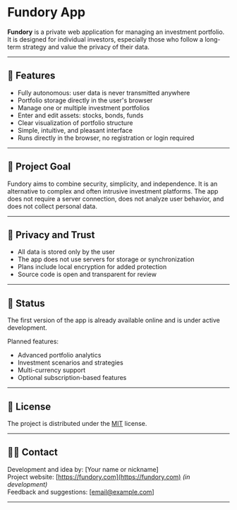 # Fundory App

**Fundory** is a private web application for managing an investment portfolio. It is designed for individual investors, especially those who follow a long-term strategy and value the privacy of their data.

---

## 🌟 Features

- Fully autonomous: user data is never transmitted anywhere  
- Portfolio storage directly in the user's browser  
- Manage one or multiple investment portfolios  
- Enter and edit assets: stocks, bonds, funds  
- Clear visualization of portfolio structure  
- Simple, intuitive, and pleasant interface  
- Runs directly in the browser, no registration or login required

---

## 🎯 Project Goal

Fundory aims to combine security, simplicity, and independence. It is an alternative to complex and often intrusive investment platforms. The app does not require a server connection, does not analyze user behavior, and does not collect personal data.

---

## 🔐 Privacy and Trust

- All data is stored only by the user  
- The app does not use servers for storage or synchronization  
- Plans include local encryption for added protection  
- Source code is open and transparent for review

---

## 📌 Status

The first version of the app is already available online and is under active development.  

Planned features:  
- Advanced portfolio analytics  
- Investment scenarios and strategies  
- Multi-currency support  
- Optional subscription-based features

---

## 📄 License

The project is distributed under the [MIT](LICENSE) license.

---

## 🧑‍💻 Contact

Development and idea by: [Your name or nickname]  
Project website: [https://fundory.com](https://fundory.com) *(in development)*  
Feedback and suggestions: [email@example.com]

---

